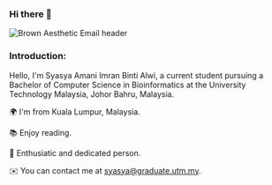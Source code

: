 ### Hi there 👋

![Brown Aesthetic Email header](https://github.com/syasyamani/syasyamani/assets/61147698/2e324250-ca14-4414-a132-fb0afc93835e)


<h3 align="left">Introduction:</h3>
Hello, I'm Syasya Amani Imran Binti Alwi, a current student pursuing a Bachelor of Computer Science in Bioinformatics at the University Technology Malaysia, Johor Bahru, Malaysia. 




🌍 I'm from Kuala Lumpur, Malaysia. 

📚 Enjoy reading. 

🤝 Enthusiatic and dedicated person.

✉️  You can contact me at syasya@graduate.utm.my.







